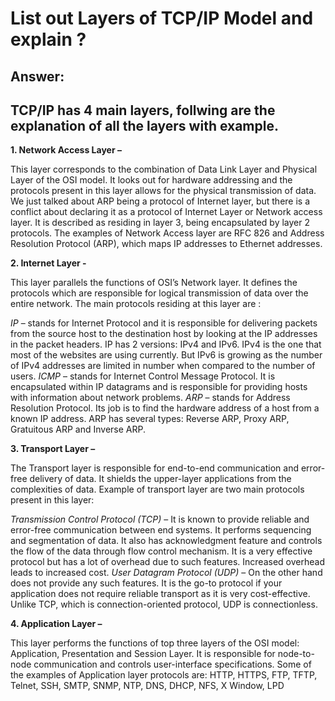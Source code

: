 # List out Layers of TCP/IP Model and explain ?

## Answer:

## TCP/IP has 4 main layers, follwing are the explanation of all the layers with example.

**1. Network Access Layer –**

This layer corresponds to the combination of Data Link Layer and Physical Layer of the OSI model. It looks out for hardware addressing and the protocols present in this layer allows for the physical transmission of data.
We just talked about ARP being a protocol of Internet layer, but there is a conflict about declaring it as a protocol of Internet Layer or Network access layer. It is described as residing in layer 3, being encapsulated by layer 2 protocols. The examples of Network Access layer are RFC 826 and Address Resolution Protocol (ARP), which maps IP addresses to Ethernet addresses.

**2. Internet Layer -**

This layer parallels the functions of OSI’s Network layer. It defines the protocols which are responsible for logical transmission of data over the entire network. The main protocols residing at this layer are :

_IP_ – stands for Internet Protocol and it is responsible for delivering packets from the source host to the destination host by looking at the IP addresses in the packet headers. IP has 2 versions:
IPv4 and IPv6. IPv4 is the one that most of the websites are using currently. But IPv6 is growing as the number of IPv4 addresses are limited in number when compared to the number of users.
_ICMP_ – stands for Internet Control Message Protocol. It is encapsulated within IP datagrams and is responsible for providing hosts with information about network problems.
_ARP_ – stands for Address Resolution Protocol. Its job is to find the hardware address of a host from a known IP address. ARP has several types: Reverse ARP, Proxy ARP, Gratuitous ARP and Inverse ARP.

**3. Transport Layer –**

The Transport layer is responsible for end-to-end communication and error-free delivery of data. It shields the upper-layer applications from the complexities of data. Example of transport layer are two main protocols present in this layer:

_Transmission Control Protocol (TCP)_ – It is known to provide reliable and error-free communication between end systems. It performs sequencing and segmentation of data. It also has acknowledgment feature and controls the flow of the data through flow control mechanism. It is a very effective protocol but has a lot of overhead due to such features. Increased overhead leads to increased cost.
_User Datagram Protocol (UDP)_ – On the other hand does not provide any such features. It is the go-to protocol if your application does not require reliable transport as it is very cost-effective. Unlike TCP, which is connection-oriented protocol, UDP is connectionless.

**4. Application Layer –**

This layer performs the functions of top three layers of the OSI model: Application, Presentation and Session Layer. It is responsible for node-to-node communication and controls user-interface specifications. Some of the examples of Application layer protocols are: HTTP, HTTPS, FTP, TFTP, Telnet, SSH, SMTP, SNMP, NTP, DNS, DHCP, NFS, X Window, LPD
